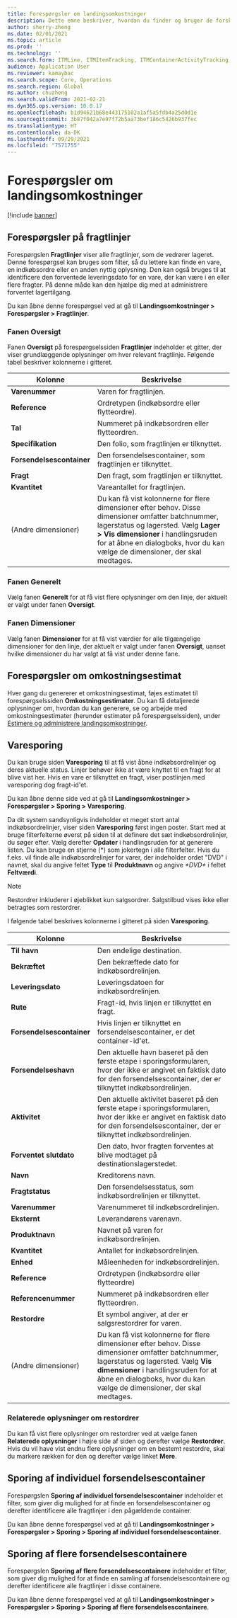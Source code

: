 ```yaml
---
title: Forespørgsler om landingsomkostninger
description: Dette emne beskriver, hvordan du finder og bruger de forskellige typer forespørgsler, der er tilgængelige i modulet Landingsomkostninger.
author: sherry-zheng
ms.date: 02/01/2021
ms.topic: article
ms.prod: ''
ms.technology: ''
ms.search.form: ITMLine, ITMItemTracking, ITMContainerActivityTracking, ITMContainerTracking
audience: Application User
ms.reviewer: kamaybac
ms.search.scope: Core, Operations
ms.search.region: Global
ms.author: chuzheng
ms.search.validFrom: 2021-02-21
ms.dyn365.ops.version: 10.0.17
ms.openlocfilehash: b1d94621b68e443175102a1af5a5fdb4a25d0d1e
ms.sourcegitcommit: 3b87f042a7e97f72b5aa73bef186c5426b937fec
ms.translationtype: HT
ms.contentlocale: da-DK
ms.lasthandoff: 09/29/2021
ms.locfileid: "7571755"
---
```

# <a name="landed-cost-inquiries"></a>Forespørgsler om landingsomkostninger

[!include [banner](../../includes/banner.md)]

## <a name="voyage-line-inquiries"></a>Forespørgsler på fragtlinjer

Forespørgslen **Fragtlinjer** viser alle fragtlinjer, som de vedrører lageret. Denne forespørgsel kan bruges som filter, så du lettere kan finde en vare, en indkøbsordre eller en anden nyttig oplysning. Den kan også bruges til at identificere den forventede leveringsdato for en vare, der kan være i en eller flere fragter. På denne måde kan den hjælpe dig med at administrere forventet lagertilgang.

Du kan åbne denne forespørgsel ved at gå til **Landingsomkostninger \> Forespørgsler \> Fragtlinjer**.

### <a name="overview-tab"></a>Fanen Oversigt

Fanen **Oversigt** på forespørgselssiden **Fragtlinjer** indeholder et gitter, der viser grundlæggende oplysninger om hver relevant fragtlinje. Følgende tabel beskriver kolonnerne i gitteret.

| Kolonne | Beskrivelse |
|---|---|
| **Varenummer** | Varen for fragtlinjen. |
| **Reference** | Ordretypen (indkøbsordre eller flytteordre). |
| **Tal** | Nummeret på indkøbsordren eller flytteordren. |
| **Specifikation** | Den folio, som fragtlinjen er tilknyttet. |
| **Forsendelsescontainer** | Den forsendelsescontainer, som fragtlinjen er tilknyttet. |
| **Fragt** | Den fragt, som fragtlinjen er tilknyttet. |
| **Kvantitet** | Vareantallet for fragtlinjen. |
| (Andre dimensioner) | Du kan få vist kolonnerne for flere dimensioner efter behov. Disse dimensioner omfatter batchnummer, lagerstatus og lagersted. Vælg **Lager \> Vis dimensioner** i handlingsruden for at åbne en dialogboks, hvor du kan vælge de dimensioner, der skal medtages. |

### <a name="general-tab"></a>Fanen Generelt

Vælg fanen **Generelt** for at få vist flere oplysninger om den linje, der aktuelt er valgt under fanen **Oversigt**.

### <a name="dimensions-tab"></a>Fanen Dimensioner

Vælg fanen **Dimensioner** for at få vist værdier for alle tilgængelige dimensioner for den linje, der aktuelt er valgt under fanen **Oversigt**, uanset hvilke dimensioner du har valgt at få vist under denne fane.

## <a name="cost-estimate-inquiries"></a>Forespørgsler om omkostningsestimat

Hver gang du genererer et omkostningsestimat, føjes estimatet til forespørgselssiden **Omkostningsestimater**. Du kan få detaljerede oplysninger om, hvordan du kan generere, se og arbejde med omkostningsestimater (herunder estimater på forespørgselssiden), under [Estimere og administrere landingsomkostninger](estimate-manage-landed-costs.md).

## <a name="item-tracking"></a>Varesporing

Du kan bruge siden **Varesporing** til at få vist åbne indkøbsordrelinjer og deres aktuelle status. Linjer behøver ikke at være knyttet til en fragt for at blive vist her. Hvis en vare er tilknyttet en fragt, viser postlinjen med varesporing dog fragt-id'et.

Du kan åbne denne side ved at gå til **Landingsomkostninger \> Forespørgsler \> Sporing \> Varesporing**.

Da dit system sandsynligvis indeholder et meget stort antal indkøbsordrelinjer, viser siden **Varesporing** først ingen poster. Start med at bruge filterfelterne øverst på siden til at definere det sæt indkøbsordrelinjer, du søger efter. Vælg derefter **Opdater** i handlingsruden for at generere listen. Du kan bruge en stjerne (\*) som jokertegn i alle filterfelter. Hvis du f.eks. vil finde alle indkøbsordrelinjer for varer, der indeholder ordet "DVD" i navnet, skal du angive feltet **Type** til **Produktnavn** og angive *\*DVD\** i feltet **Feltværdi**.

> [!NOTE]
> Restordrer inkluderer i øjeblikket kun salgsordrer. Salgstilbud vises ikke eller betragtes som restordrer.

I følgende tabel beskrives kolonnerne i gitteret på siden **Varesporing**.

| Kolonne | Beskrivelse |
|---|---|
| **Til havn** | Den endelige destination. |
| **Bekræftet** | Den bekræftede dato for indkøbsordrelinjen. |
| **Leveringsdato** | Leveringsdatoen for indkøbsordrelinjen. |
| **Rute** | Fragt-id, hvis linjen er tilknyttet en fragt. |
| **Forsendelsescontainer** | Hvis linjen er tilknyttet en forsendelsescontainer, er det container-id'et. |
| **Forsendelseshavn** | Den aktuelle havn baseret på den første etape i sporingsformularen, hvor der ikke er angivet en faktisk dato for den forsendelsescontainer, der er tilknyttet indkøbsordrelinjen. |
| **Aktivitet** | Den aktuelle aktivitet baseret på den første etape i sporingsformularen, hvor der ikke er angivet en faktisk dato for den forsendelsescontainer, der er tilknyttet indkøbsordrelinjen. |
| **Forventet slutdato** | Den dato, hvor fragten forventes at blive modtaget på destinationslagerstedet. |
| **Navn** | Kreditorens navn. |
| **Fragtstatus** | Den forsendelsesstatus, som indkøbsordrelinjen er tilknyttet. |
| **Varenummer** | Varenummeret til indkøbsordrelinjen. |
| **Eksternt** | Leverandørens varenavn. |
| **Produktnavn** | Navnet på varen for indkøbsordrelinjen. |
| **Kvantitet** | Antallet for indkøbsordrelinjen. |
| **Enhed** | Måleenheden for indkøbsordrelinjen. |
| **Reference** | Ordretypen (indkøbsordre eller flytteordre) |
| **Referencenummer** | Nummeret på indkøbsordren eller flytteordren. |
| **Restordre** | Et symbol angiver, at der er salgsrestordrer for varen. |
| (Andre dimensioner) | Du kan få vist kolonnerne for flere dimensioner efter behov. Disse dimensioner omfatter batchnummer, lagerstatus og lagersted. Vælg **Vis dimensioner** i handlingsruden for at åbne en dialogboks, hvor du kan vælge de dimensioner, der skal medtages. |

### <a name="related-information-about-backorders"></a>Relaterede oplysninger om restordrer

Du kan få vist flere oplysninger om restordrer ved at vælge fanen **Relaterede oplysninger** i højre side af siden og derefter vælge **Restordrer**. Hvis du vil have vist endnu flere oplysninger om en bestemt restordre, skal du markere rækken for den og derefter vælge linket **Mere**.

## <a name="individual-shipping-container-tracking"></a>Sporing af individuel forsendelsescontainer

Forespørgslen **Sporing af individuel forsendelsescontainer** indeholder et filter, som giver dig mulighed for at finde en forsendelsescontainer og derefter identificere alle fragtlinjer i den pågældende container.

Du kan åbne denne forespørgsel ved at gå til **Landingsomkostninger \> Forespørgsler \> Sporing \> Sporing af individuel forsendelsescontainer**.

## <a name="multiple-shipping-container-tracking"></a>Sporing af flere forsendelsescontainere

Forespørgslen **Sporing af flere forsendelsescontainere** indeholder et filter, som giver dig mulighed for at finde en samling af forsendelsescontainere og derefter identificere alle fragtlinjer i disse containere.

Du kan åbne denne forespørgsel ved at gå til **Landingsomkostninger \> Forespørgsler \> Sporing \> Sporing af flere forsendelsescontainere**.
